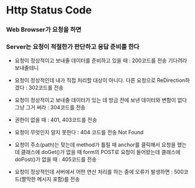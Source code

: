 # Http Status Code

### Web Browser가 요청을 하면

### Server는 요청이 적절한가 판단하고 응답 준비를 한다

* 요청이 정상적이고 보내줄 데이터를 준비하고 있을 때 : 200코드를 전송 기다려라 보내줄테니

* 요청이 정상적인데 내가 직접 처리할 대상이 아니다. 다른 요청으로 ReDirection하겠다 : 302코드를 전송

* 요청이 정상적이고 보내줄 데이터가 있는 데 방금 전에 보낸 데이터와 변함이 없다 그냥 그거 써라 : 304코드를 전송

* 권한이 없을 때 : 401, 403코드를 전송

* 요청이 무엇인지 알지 못한다 : 404 코드를 전송
Not Found

* 요청이 주소(path)는 맞는데 method가 틀릴 때 anchor를 클릭해서 요청을 했는데 클래스에 doGet()가 없을 때 form의 POST로 요청이 들어왔는데 클래스에 doPost()가 없을 때 : 405코드를 전송

* 요청이 정상적인데 서버에서 어떤 연산 처리를 하는 중에 오류가 발생하면 : 500코드(짤막한 메시지 포함)를 전송